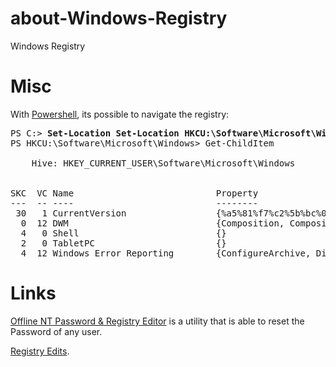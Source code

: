 about-Windows-Registry
======================

Windows Registry

# Misc

With [Powershell](https://github.com/ReneNyffenegger/about-powershell), its possible to navigate the registry:

<pre>PS C:&gt; <b>Set-Location Set-Location HKCU:\Software\Microsoft\Windows</b>
PS HKCU:\Software\Microsoft\Windows&gt; Get-ChildItem

    Hive: HKEY_CURRENT_USER\Software\Microsoft\Windows


SKC  VC Name                           Property
---  -- ----                           --------
 30   1 CurrentVersion                 {%a5%81%f7%c2%5b%bc%0b%ad%56%96%ee%4a%2c%67%2e%b4%a0%bf%d2%f1%d7%2a%2b%20%9e%c0%94%7b%66%ad%64%58}
  0  12 DWM                            {Composition, CompositionPolicy, ColorizationColor, ColorizationColorBalance...}
  4   0 Shell                          {}
  2   0 TabletPC                       {}
  4  12 Windows Error Reporting        {ConfigureArchive, DisableArchive, Disabled, DisableQueue...}
</pre>

# Links

[Offline NT Password & Registry Editor](http://pogostick.net/~pnh/ntpasswd/) is a utility that is able to reset the Password of any user.

[Registry Edits](http://www.theeldergeek.com/registry_edits.htm).
